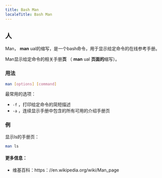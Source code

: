 ```yaml
---
title: Bash Man
localeTitle: Bash Man
---
```

## 人

Man， **man** ual的缩写，是一个bash命令，用于显示给定命令的在线参考手册。

Man显示给定命令的相关手册**页** （ **man** ual **页面的**缩写）。

### 用法

```bash
man [options] [command] 
```

最常用的选项：

*   `-f` ，打印给定命令的简短描述
*   `-a` ，连续显示手册中包含的所有可用的介绍手册页

### 例

显示ls的手册页：

```bash
man ls 
```

#### 更多信息：

*   维基百科：https：//en.wikipedia.org/wiki/Man\_page
